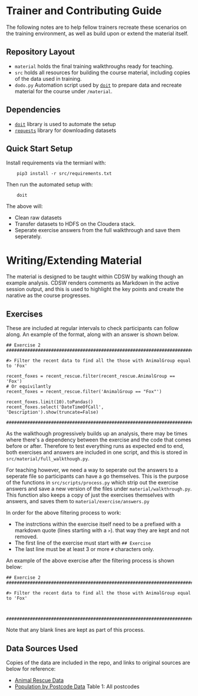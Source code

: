 # Trainer and Contributing Guide

The following notes are to help fellow trainers recreate these scenarios on the training environment, 
as well as build upon or extend the material itself.

## Repository Layout 

* `material` holds the final training walkthroughs ready for teaching.
* `src` holds all resources for building the course material, including copies of the data used in training.    
* `dodo.py` Automation script used by [`doit`](http://pydoit.org/) to prepare data and recreate material for the course under `/material`. 

## Dependencies

* [`doit`](http://pydoit.org/) library is used to automate the setup
* [`requests`](http://pydoit.org/) library for downloading datasets

## Quick Start Setup 

Install requirements via the termianl with:
```
    pip3 install -r src/requirements.txt
```

Then run the automated setup with:
```
    doit
```

The above will:

* Clean raw datasets
* Transfer datasets to HDFS on the Cloudera stack.
* Seperate exercise answers from the full walkthrough and save them seperately.

# Writing/Extending Material 

The material is designed to be taught within CDSW by walking though an example analysis. CDSW renders comments 
as Markdown in the active session output, and this is used to highlight the key points and create the narative
as the course progresses. 

## Exercises

These are included at regular intervals to check participants can follow along. An example of the format, 
along with an answer is shown below.  

```
## Exercise 2 ############################################################################

#> Filter the recent data to find all the those with AnimalGroup equal to 'Fox'

recent_foxes = recent_rescue.filter(recent_rescue.AnimalGroup == 'Fox')
# Or equivilantly
recent_foxes = recent_rescue.filter('AnimalGroup == "Fox"')

recent_foxes.limit(10).toPandas()
recent_foxes.select('DateTimeOfCall', 'Description').show(truncate=False)

##########################################################################################

```

As the walkthough progressively builds up an analysis, there may be times where there's a 
dependency between the exercise and the code that comes before or after. Therefore to test 
everything runs as expected end to end, both exercises and answers are included in one script,
and this is stored in `src/material/full_walkthough.py`. 

For teaching however, we need a way to seperate out the answers to a seperate file so 
participants can have a go themselves. This is the purpose of the functions in 
`src/scripts/process.py` which strip out the exercise answers and save a new version of 
the files under `material/walkthrough.py`. This function also keeps a copy of just the 
exercises themselves with answers, and saves them to `material/exercise/answers.py`

In order for the above filtering process to work:
* The instrctions within the exercise itself need to be a prefixed with a markdown quote (lines starting with a `>`). that way they are
kept and not removed. 
* The first line of the exercise must start with `## Exercise` 
* The last line must be at least 3 or more `#` characters only.

An example of the above exercise after the filtering process is shown below:

```
## Exercise 2 ############################################################################

#> Filter the recent data to find all the those with AnimalGroup equal to 'Fox'



##########################################################################################

```

Note that any blank lines are kept as part of this process. 



## Data Sources Used

Copies of the data are included in the repo, and links to original sources are below for reference:

* [Animal Rescue Data](https://data.london.gov.uk/dataset/animal-rescue-incidents-attended-by-lfb)
* [Population by Postcode Data](https://www.nomisweb.co.uk/census/2011/postcode_headcounts_and_household_estimates) Table 1: All postcodes
